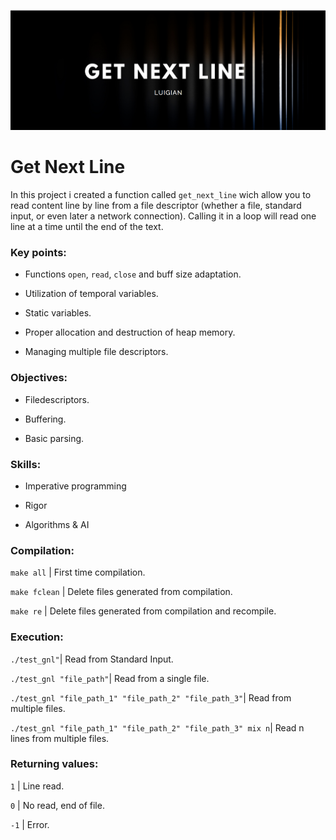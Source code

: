 ![](resources/images/gnl_banner.png)

# Get Next Line

In this project i created a function called `get_next_line` wich allow you to read content line by line from a file descriptor (whether a file, standard input, or even later a network connection). Calling it in a loop will read one line at a time until the end of the text.

### Key points:

* Functions `open`, `read`, `close` and buff size adaptation.

* Utilization of temporal variables.

* Static variables.

* Proper allocation and destruction of heap memory.

* Managing multiple file descriptors.

### Objectives:

* Filedescriptors. 

* Buffering.

* Basic parsing. 

### Skills:

* Imperative programming 

* Rigor 

* Algorithms & AI 

### Compilation:

`make all`
| First time compilation.

`make fclean`
| Delete files generated from compilation.

`make re`
| Delete files generated from compilation and recompile.

### Execution:

`./test_gnl"`| Read from Standard Input.

`./test_gnl "file_path"`| Read from a single file.

`./test_gnl "file_path_1" "file_path_2" "file_path_3"`| Read from multiple files.

`./test_gnl "file_path_1" "file_path_2" "file_path_3" mix n`| Read n lines from multiple files.

### Returning values:
`1` | Line read.

`0` | No read, end of file.

`-1` | Error.
